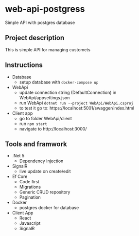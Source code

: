 # web-api-postgress
Simple API with postgres database

## Project description
This is simple API for managing customets

## Instructions
- Database
  - setup database with `docker-compose up`
- WebApi
  - update connection string (DefaultConnection) in WebApi/appsettings.json
  - run WebApi `dotnet run --project WebApi/WebApi.csproj`
  - to test it go to: https://localhost:5001/swagger/index.html
- Client app
  - go to folder WebApi/client
  - run `npm start`
  - navigate to http://localhost:3000/

## Tools and framwork
- .Net 5
  - Dependency Injection
- SignalR
  - live update on create/edit
- Ef Core
  - Code first
  - Migrations
  - Generic CRUD repository
  - Pagination
- Docker
  - postgres docker for database
- Client App
  - React
  - Javascript
  - SignalR
